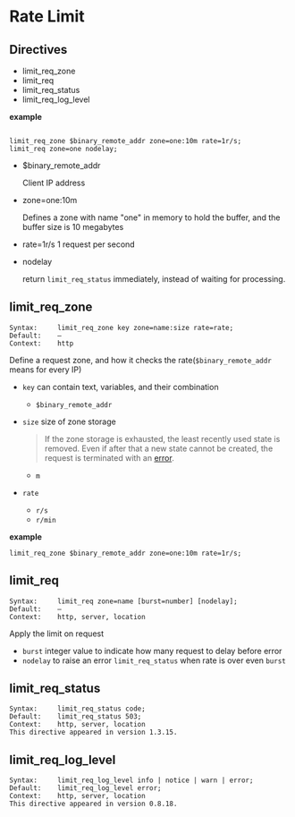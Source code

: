 # Rate Limit

## Directives

- limit_req_zone
- limit_req
- limit_req_status
- limit_req_log_level

**example**

```nginx

limit_req_zone $binary_remote_addr zone=one:10m rate=1r/s;
limit_req zone=one nodelay;

```

+ $binary_remote_addr
    
    Client IP address

+ zone=one:10m
    
    Defines a zone with name "one" in memory to hold the buffer, and the buffer size is 10 megabytes

+ rate=1r/s
    1 request per second

+ nodelay

    return `limit_req_status` immediately, instead of waiting for processing. 

## limit_req_zone

```
Syntax:     limit_req_zone key zone=name:size rate=rate;
Default:    —
Context:    http
```

Define a request zone, and how it checks the rate(`$binary_remote_addr` means for every IP)

- `key` can contain text, variables, and their combination
    + `$binary_remote_addr`

- `size` size of zone storage

    > If the zone storage is exhausted, the least recently used state is removed. Even if after that a new state cannot be created, the request is terminated with an [error](#limit_req_status).

    + `m`

- `rate`
    + `r/s`
    + `r/min`

**example**

```nginx
limit_req_zone $binary_remote_addr zone=one:10m rate=1r/s;
```

## limit_req

```
Syntax:     limit_req zone=name [burst=number] [nodelay];
Default:    —
Context:    http, server, location
```

Apply the limit on request

- `burst` integer value to indicate how many request to delay before error
- `nodelay` to raise an error `limit_req_status` when rate is over even `burst`

## limit_req_status

```
Syntax:     limit_req_status code;
Default:    limit_req_status 503;
Context:    http, server, location
This directive appeared in version 1.3.15.
```

## limit_req_log_level

```
Syntax:     limit_req_log_level info | notice | warn | error;
Default:    limit_req_log_level error;
Context:    http, server, location
This directive appeared in version 0.8.18.
```


